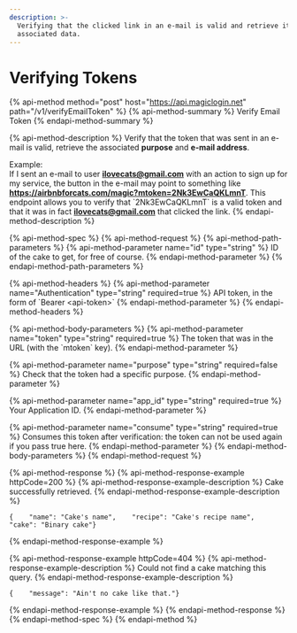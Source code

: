 ```yaml
---
description: >-
  Verifying that the clicked link in an e-mail is valid and retrieve its
  associated data.
---
```


# Verifying Tokens

{% api-method method="post" host="https://api.magiclogin.net" path="/v1/verifyEmailToken" %}
{% api-method-summary %}
Verify Email Token
{% endapi-method-summary %}

{% api-method-description %}
Verify that the token that was sent in an e-mail is valid, retrieve the associated **purpose** and **e-mail address**.  
  
Example:  
If I sent an e-mail to user **ilovecats@gmail.com** with an action to sign up for my service, the button in the e-mail may point to something like **https://airbnbforcats.com/magic?mtoken=2Nk3EwCaQKLmnT**. This endpoint allows you to verify that \`2Nk3EwCaQKLmnT\` is a valid token and that it was in fact **ilovecats@gmail.com** that clicked the link.
{% endapi-method-description %}

{% api-method-spec %}
{% api-method-request %}
{% api-method-path-parameters %}
{% api-method-parameter name="id" type="string" %}
ID of the cake to get, for free of course.
{% endapi-method-parameter %}
{% endapi-method-path-parameters %}

{% api-method-headers %}
{% api-method-parameter name="Authentication" type="string" required=true %}
API token, in the form of \`Bearer &lt;api-token&gt;\`
{% endapi-method-parameter %}
{% endapi-method-headers %}

{% api-method-body-parameters %}
{% api-method-parameter name="token" type="string" required=true %}
The token that was in the URL \(with the \`mtoken\` key\).
{% endapi-method-parameter %}

{% api-method-parameter name="purpose" type="string" required=false %}
Check that the token had a specific purpose.
{% endapi-method-parameter %}

{% api-method-parameter name="app\_id" type="string" required=true %}
Your Application ID.
{% endapi-method-parameter %}

{% api-method-parameter name="consume" type="string" required=true %}
Consumes this token after verification: the token can not be used again if you pass true here.
{% endapi-method-parameter %}
{% endapi-method-body-parameters %}
{% endapi-method-request %}

{% api-method-response %}
{% api-method-response-example httpCode=200 %}
{% api-method-response-example-description %}
Cake successfully retrieved.
{% endapi-method-response-example-description %}

```
{    "name": "Cake's name",    "recipe": "Cake's recipe name",    "cake": "Binary cake"}
```
{% endapi-method-response-example %}

{% api-method-response-example httpCode=404 %}
{% api-method-response-example-description %}
Could not find a cake matching this query.
{% endapi-method-response-example-description %}

```
{    "message": "Ain't no cake like that."}
```
{% endapi-method-response-example %}
{% endapi-method-response %}
{% endapi-method-spec %}
{% endapi-method %}



